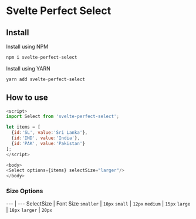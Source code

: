# Svelte Perfect Select

## Install

Install using NPM

```js
npm i svelte-perfect-select
```

Install using YARN

```js
yarn add svelte-perfect-select
```

## How to use

```js
<script>
import Select from 'svelte-perfect-select';

let items = [
  {id:'SL', value:'Sri Lanka'},
  {id:'IND', value:'India'},
  {id:'PAK', value:'Pakistan'}
];
</script>

<body>
<Select options={items} selectSize="larger"/>
</body>
```

### Size Options

--- | ---
SelectSize | Font Size 
`smaller` | `10px`
`small` | `12px`
`medium` | `15px`
`large` | `18px`
`larger` | `20px`

